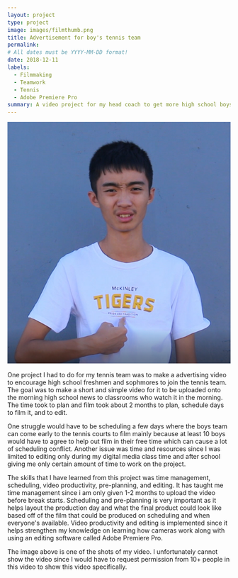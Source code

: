 ```yaml
---
layout: project
type: project
image: images/filmthumb.png
title: Advertisement for boy's tennis team
permalink: 
# All dates must be YYYY-MM-DD format!
date: 2018-12-11
labels:
  - Filmmaking
  - Teamwork
  - Tennis
  - Adobe Premiere Pro
summary: A video project for my head coach to get more high school boys to join the tennis team.
---
```


<img class="database image" src="../images/boypointself.png">

One project I had to do for my tennis team was to make a advertising video to encourage high school freshmen and sophmores to join the tennis team. The goal was to make a short and simple video for it to be uploaded onto the morning high school news to classrooms who watch it in the morning. The time took to plan and film took about 2 months to plan, schedule days to film it, and to edit. 

One struggle would have to be scheduling a few days where the boys team can come early to the tennis courts to film mainly because at least 10 boys would have to agree to help out film in their free time which can cause a lot of scheduling conflict. Another issue was time and resources since I was limited to editing only during my digital media class time and after school giving me only certain amount of time to work on the project. 

The skills that I have learned from this project was time management, scheduling, video productivity, pre-planning, and editing. It has taught me time management since i am only given 1-2 months to upload the video before break starts. Scheduling and pre-planning is very important as it helps layout the production day and what the final product could look like based off of the film that could be produced on scheduling and when everyone's available. Video productivity and editing is implemented since it helps strengthen my knowledge on learning how cameras work along with using an editing software called Adobe Premiere Pro.  

The image above is one of the shots of my video. I unfortunately cannot show the video since I would have to request permission from 10+ people in this video to show this video specifically.


